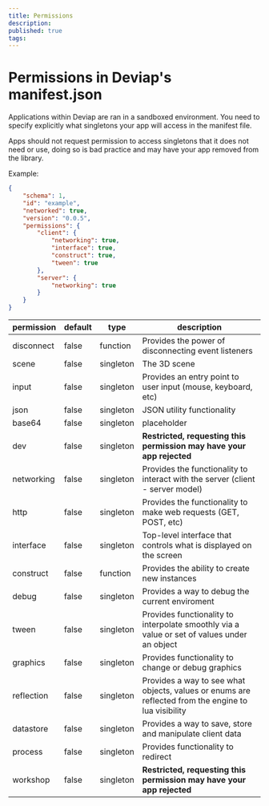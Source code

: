 ```yaml
---
title: Permissions
description: 
published: true
tags: 
---
```


# Permissions in Deviap's manifest.json

Applications within Deviap are ran in a sandboxed environment. You need to specify explicitly what singletons your app will access in the manifest file. 

Apps should not request permission to access singletons that it does not need or use, doing so is bad practice and may have your app removed from the library.

Example:
```json
{
    "schema": 1,
    "id": "example",
    "networked": true,
    "version": "0.0.5",
    "permissions": {
        "client": {
            "networking": true,
            "interface": true,
            "construct": true,
            "tween": true
        },
        "server": {
            "networking": true
        }
    }
}
```

| permission | default | type | description |
| --- | --- | --- | --- | 
| disconnect | false | function | Provides the power of disconnecting event listeners |
| scene | false | singleton | The 3D scene |
| input | false | singleton | Provides an entry point to user input (mouse, keyboard, etc) |
| json | false | singleton | JSON utility functionality |
| base64 | false | singleton | placeholder |
| dev | false | singleton | **Restricted, requesting this permission may have your app rejected** |
| networking | false | singleton | Provides the functionality to interact with the server (client - server model) |
| http | false | singleton | Provides the functionality to make web requests (GET, POST, etc) |
| interface | false | singleton | Top-level interface that controls what is displayed on the screen |
| construct | false | function | Provides the ability to create new instances |
| debug | false | singleton | Provides a way to debug the current enviroment |
| tween | false | singleton | Provides functionality to interpolate smoothly via a value or set of values under an object |
| graphics | false | singleton | Provides functionality to change or debug graphics |
| reflection | false | singleton | Provides a way to see what objects, values or enums are reflected from the engine to lua visibility |
| datastore | false | singleton | Provides a way to save, store and manipulate client data |
| process | false | singleton | Provides functionality to redirect |
| workshop | false | singleton | **Restricted, requesting this permission may have your app rejected**  |
